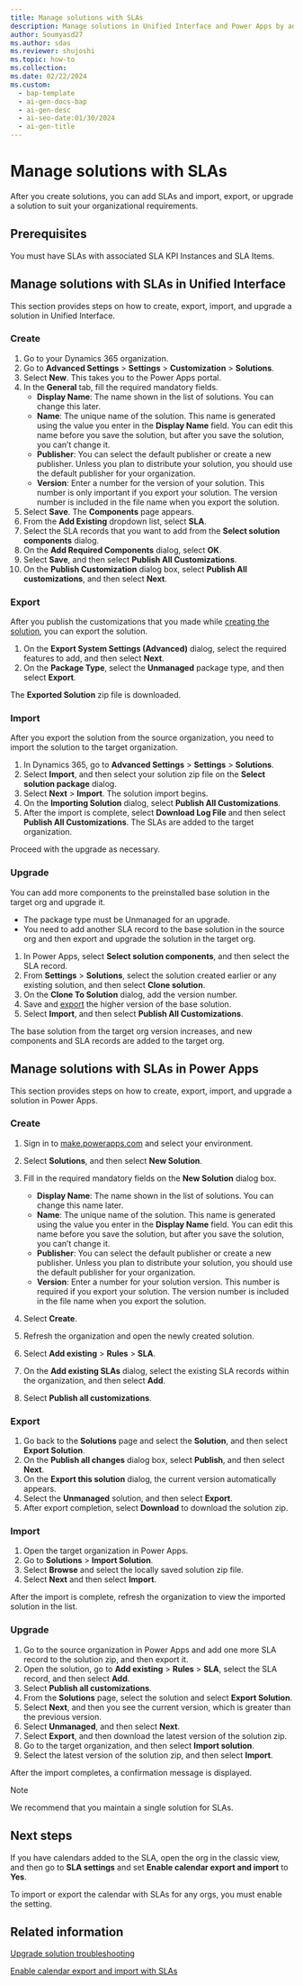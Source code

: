 ```yaml
---
title: Manage solutions with SLAs
description: Manage solutions in Unified Interface and Power Apps by adding SLAs. Learn how to create, export, import, and upgrade solutions with detailed instructions.
author: Soumyasd27
ms.author: sdas
ms.reviewer: shujoshi
ms.topic: how-to
ms.collection:
ms.date: 02/22/2024
ms.custom:
  - bap-template
  - ai-gen-docs-bap
  - ai-gen-desc
  - ai-seo-date:01/30/2024
  - ai-gen-title
---
```


# Manage solutions with SLAs

After you create solutions, you can add SLAs and import, export, or upgrade a solution to suit your organizational requirements.

## Prerequisites

You must have SLAs with associated SLA KPI Instances and SLA Items.

## Manage solutions with SLAs in Unified Interface

This section provides steps on how to create, export, import, and upgrade a solution in Unified Interface.

### Create

1. Go to your Dynamics 365 organization.
1. Go to **Advanced Settings** > **Settings** > **Customization** > **Solutions**.
1. Select **New**. This takes you to the Power Apps portal.
1. In the **General** tab, fill the required mandatory fields.
    - **Display Name**: The name shown in the list of solutions. You can change this later.
    - **Name**: The unique name of the solution. This name is generated using the value you enter in the **Display Name** field. You can edit this name before you save the solution, but after you save the solution, you can’t change it.
    - **Publisher**: You can select the default publisher or create a new publisher. Unless you plan to distribute your solution, you should use the default publisher for your organization.
    - **Version**: Enter a number for the version of your solution. This number is only important if you export your solution. The version number is included in the file name when you export the solution.
1. Select **Save**. The **Components** page appears.
1. From the **Add Existing** dropdown list, select **SLA**.
1. Select the SLA records that you want to add from the **Select solution components** dialog.
1. On the **Add Required Components** dialog, select **OK**.
1. Select **Save**, and then select **Publish All Customizations**.
1. On the **Publish Customization** dialog box, select **Publish All customizations**, and then select **Next**.

### Export

After you publish the customizations that you made while [creating the solution](#create), you can export the solution.

1. On the **Export System Settings (Advanced)** dialog, select the required features to add, and then select **Next**.
1. On the **Package Type**, select the **Unmanaged** package type, and then select **Export**.

The **Exported Solution** zip file is downloaded.

### Import

After you export the solution from the source organization, you need to import the solution to the target organization.

1. In Dynamics 365, go to **Advanced Settings** > **Settings** > **Solutions**.
2. Select **Import**, and then select your solution zip file on the **Select solution package** dialog.
3. Select **Next** > **Import**. The solution import begins.
4. On the **Importing Solution** dialog, select **Publish All Customizations**.
5. After the import is complete, select **Download Log File** and then select **Publish All Customizations**. The SLAs are added to the target organization.

Proceed with the upgrade as necessary.

### Upgrade

You can add more components to the preinstalled base solution in the target org and upgrade it.
- The package type must be Unmanaged for an upgrade. 
- You need to add another SLA record to the base solution in the source org and then export and upgrade the solution in the target org.

1. In Power Apps, select **Select solution components**, and then select the SLA record.
2. From **Settings** > **Solutions**, select the solution created earlier or any existing solution, and then select **Clone solution**.
3. On the **Clone To Solution** dialog, add the version number.
4. Save and [export](#export) the higher version of the base solution.
5. Select **Import**, and then select **Publish All Customizations**.

The base solution from the target org version increases, and new components and SLA records are added to the target org.

## Manage solutions with SLAs in Power Apps

This section provides steps on how to create, export, import, and upgrade a solution in Power Apps.

### Create

1. Sign in to [make.powerapps.com](https://make.powerapps.com) and select your environment.
1. Select **Solutions**, and then select **New Solution**.
1. Fill in the required mandatory fields on the **New Solution** dialog box.
    - **Display Name**: The name shown in the list of solutions. You can change this name later.
    - **Name**: The unique name of the solution. This name is generated using the value you enter in the **Display Name** field. You can edit this name before you save the solution, but after you save the solution, you can’t change it.
    - **Publisher**: You can select the default publisher or create a new publisher. Unless you plan to distribute your solution, you should use the default publisher for your organization.
    - **Version**: Enter a number for your solution version. This number is required if you export your solution. The version number is included in the file name when you export the solution.
  
1. Select **Create**.
1. Refresh the organization and open the newly created solution.
1. Select **Add existing** > **Rules** > **SLA**.
1. On the **Add existing SLAs** dialog, select the existing SLA records within the organization, and then select **Add**.
1. Select **Publish all customizations**.

### Export

1. Go back to the **Solutions** page and select the **Solution**, and then select **Export Solution**.
1. On the **Publish all changes** dialog box, select **Publish**, and then select **Next**.
1. On the **Export this solution** dialog, the current version automatically appears.
1. Select the **Unmanaged** solution, and then select **Export**.
1. After export completion, select **Download** to download the solution zip.

### Import

1. Open the target organization in Power Apps.
1. Go to **Solutions** > **Import Solution**.
1. Select **Browse** and select the locally saved solution zip file.
1. Select **Next** and then select **Import**.

After the import is complete, refresh the organization to view the imported solution in the list.

### Upgrade

1. Go to the source organization in Power Apps and add one more SLA record to the solution zip, and then export it.
1. Open the solution, go to **Add existing** > **Rules** > **SLA**, select the SLA record, and then select **Add**.
1. Select **Publish all customizations**.
1. From the **Solutions** page, select the solution and select **Export Solution**.
1. Select **Next**, and then you see the current version, which is greater than the previous version.
1. Select **Unmanaged**, and then select **Next**.
1. Select **Export**, and then download the latest version of the solution zip.
1. Go to the target organization, and then select **Import solution**.
1. Select the latest version of the solution zip, and then select **Import**.

After the import completes, a confirmation message is displayed.

> [!NOTE]
> We recommend that you maintain a single solution for SLAs.

## Next steps

If you have calendars added to the SLA, open the org in the classic view, and then go to **SLA settings** and set **Enable calendar export and import** to **Yes**.

To import or export the calendar with SLAs for any orgs, you must enable the setting.

## Related information

[Upgrade solution troubleshooting](/troubleshoot/dynamics-365/customer-service/service-level-agreements/slaitem-changes-missing-upgrade)  

[Enable calendar export and import with SLAs](export-import-solution.md#enable-calendar-export-and-import-with-slas)
